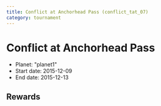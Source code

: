 ```yaml
---
title: Conflict at Anchorhead Pass (conflict_tat_07)
category: tournament
---
```

# Conflict at Anchorhead Pass

  * Planet: "planet1"
  * Start date: 2015-12-09
  * End date: 2015-12-13

## Rewards

